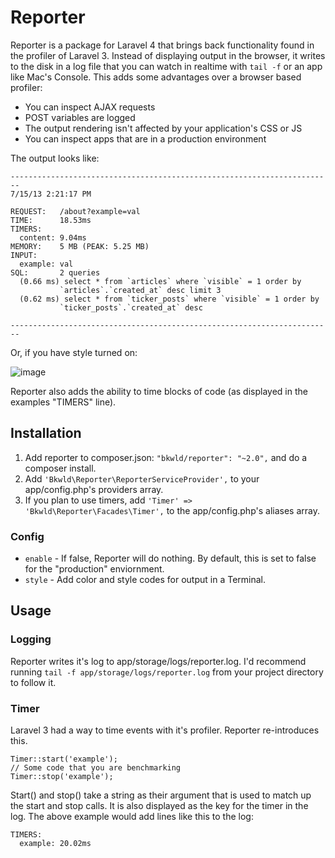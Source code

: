 # Reporter

Reporter is a package for Laravel 4 that brings back functionality found in the profiler of Laravel 3.  Instead of displaying output in the browser, it writes to the disk in a log file that you can watch in realtime with `tail -f` or an app like Mac's Console.  This adds some advantages over a browser based profiler:

* You can inspect AJAX requests
* POST variables are logged
* The output rendering isn't affected by your application's CSS or JS
* You can inspect apps that are in a production environment

The output looks like:

```
------------------------------------------------------------------------
7/15/13 2:21:17 PM

REQUEST:   /about?example=val
TIME:      18.53ms
TIMERS:    
  content: 9.04ms
MEMORY:    5 MB (PEAK: 5.25 MB)
INPUT:     
  example: val
SQL:       2 queries
  (0.66 ms) select * from `articles` where `visible` = 1 order by
           `articles`.`created_at` desc limit 3
  (0.62 ms) select * from `ticker_posts` where `visible` = 1 order by
           `ticker_posts`.`created_at` desc

------------------------------------------------------------------------
```

Or, if you have style turned on:

![image](http://f.cl.ly/items/233e2H0V042S1L0v2r3m/Screen%20Shot%202013-07-15%20at%202.50.57%20PM.png)

Reporter also adds the ability to time blocks of code (as displayed in the examples "TIMERS" line).

## Installation

1. Add reporter to composer.json: `"bkwld/reporter": "~2.0",` and do a composer install.
2. Add `'Bkwld\Reporter\ReporterServiceProvider',` to your app/config.php's providers array.
3. If you plan to use timers, add `'Timer' => 'Bkwld\Reporter\Facades\Timer',` to the app/config.php's aliases array.

### Config

* `enable` - If false, Reporter will do nothing.  By default, this is set to false for the "production" enviornment.
* `style` - Add color and style codes for output in a Terminal.

## Usage

### Logging

Reporter writes it's log to app/storage/logs/reporter.log.  I'd recommend running `tail -f app/storage/logs/reporter.log` from your project directory to follow it.

### Timer

Laravel 3 had a way to time events with it's profiler.  Reporter re-introduces this.

	Timer::start('example');
	// Some code that you are benchmarking
	Timer::stop('example');


Start() and stop() take a string as their argument that is used to match up the start and stop calls.  It is also displayed as the key for the timer in the log.  The above example would add lines like this to the log:

	TIMERS:
	  example: 20.02ms

